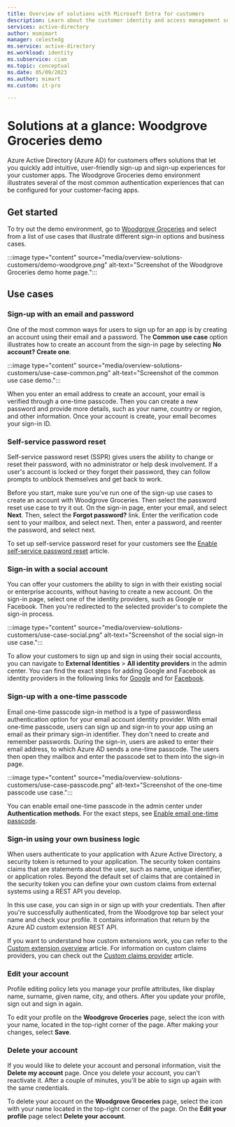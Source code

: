 ```yaml
---
title: Overview of solutions with Microsoft Entra for customers
description: Learn about the customer identity and access management solutions for your customer-facing apps that are provided by Azure AD for customers.
services: active-directory
author: msmimart
manager: celestedg
ms.service: active-directory
ms.workload: identity
ms.subservice: ciam
ms.topic: conceptual
ms.date: 05/09/2023
ms.author: mimart
ms.custom: it-pro

---
```

# Solutions at a glance: Woodgrove Groceries demo

Azure Active Directory (Azure AD) for customers offers solutions that let you quickly add intuitive, user-friendly sign-up and sign-up experiences for your customer apps. The Woodgrove Groceries demo environment illustrates several of the most common authentication experiences that can be configured for your customer-facing apps.

## Get started

To try out the demo environment, go to [Woodgrove Groceries](https://wggdemo.net/) and select from a list of use cases that illustrate different sign-in options and business cases.

:::image type="content" source="media/overview-solutions-customers/demo-woodgrove.png" alt-text="Screenshot of the Woodgrove Groceries demo home page.":::

## Use cases

### Sign-up with an email and password

One of the most common ways for users to sign up for an app is by creating an account using their email and a password. The **Common use case** option illustrates how to create an account from the sign-in page by selecting **No account? Create one**.

:::image type="content" source="media/overview-solutions-customers/use-case-common.png" alt-text="Screenshot of the common use case demo.":::

When you enter an email address to create an account, your email is verified through a one-time passcode. Then you can create a new password and provide more details, such as your name, country or region, and other information. Once your account is create, your email becomes your sign-in ID.

### Self-service password reset

Self-service password reset (SSPR) gives users the ability to change or reset their password, with no administrator or help desk involvement. If a user's account is locked or they forget their password, they can follow prompts to unblock themselves and get back to work.

Before you start, make sure you've run one of the sign-up use cases to create an account with Woodgrove Groceries. Then select the password reset use case to try it out. On the sign-in page, enter your email, and select **Next**. Then, select the **Forgot password?** link. Enter the verification code sent to your mailbox, and select next. Then, enter a password, and reenter the password, and select next.

To set up self-service password reset for your customers see the [Enable self-service password reset](how-to-enable-password-reset-customers.md) article.

### Sign-in with a social account

You can offer your customers the ability to sign in with their existing social or enterprise accounts, without having to create a new account. On the sign-in page, select one of the identity providers, such as Google or Facebook. Then you're redirected to the selected provider's to complete the sign-in process.

:::image type="content" source="media/overview-solutions-customers/use-case-social.png" alt-text="Screenshot of the social sign-in use case.":::

To allow your customers to sign up and sign in using their social accounts, you can navigate to **External Identities** > **All identity providers** in the admin center. You can find the exact steps for adding Google and Facebook as identity providers in the following links for [Google](how-to-google-federation-customers.md) and for [Facebook](how-to-facebook-federation-customers.md).  

### Sign-up with a one-time passcode

Email one-time passcode sign-in method is a type of passwordless authentication option for your email account identity provider. With email one-time passcode, users can sign up and sign-in to your app using an email as their primary sign-in identifier. They don't need to create and remember passwords. During the sign-in, users are asked to enter their email address, to which Azure AD sends a one-time passcode. The users then open they mailbox and enter the passcode set to them into the sign-in page.

:::image type="content" source="media/overview-solutions-customers/use-case-passcode.png" alt-text="Screenshot of the one-time passcode use case.":::

You can enable email one-time passcode in the admin center under **Authentication methods**. For the exact steps, see [Enable email one-time passcode](how-to-enable-password-reset-customers.md#enable-email-one-time-passcode).

### Sign-in using your own business logic

When users authenticate to your application with Azure Active Directory, a security token is returned to your application. The security token contains claims that are statements about the user, such as name, unique identifier, or application roles. Beyond the default set of claims that are contained in the security token you can define your own custom claims from external systems using a REST API you develop.
 
In this use case, you can sign in or sign up with your credentials. Then after you're successfully authenticated, from the Woodgrove top bar select your name and check your profile. It contains information that return by the Azure AD custom extension REST API.

If you want to understand how custom extensions work, you can refer to the [Custom extension overview](/azure/active-directory/develop/custom-extension-overview) article. For information on custom claims providers, you can check out the [Custom claims provider](/azure/active-directory/develop/custom-claims-provider-overview) article.

### Edit your account

Profile editing policy lets you manage your profile attributes, like display name, surname, given name, city, and others. After you update your profile, sign out and sign in again.

To edit your profile on the **Woodgrove Groceries** page, select the icon with your name, located in the top-right corner of the page. After making your changes, select **Save**.

### Delete your account

If you would like to delete your account and personal information, visit the **Delete my account** page. Once you delete your account, you can't reactivate it. After a couple of minutes, you'll be able to sign up again with the same credentials.

To delete your account on the **Woodgrove Groceries** page, select the icon with your name located in the top-right corner of the page. On the **Edit your profile** page select **Delete your account**.

